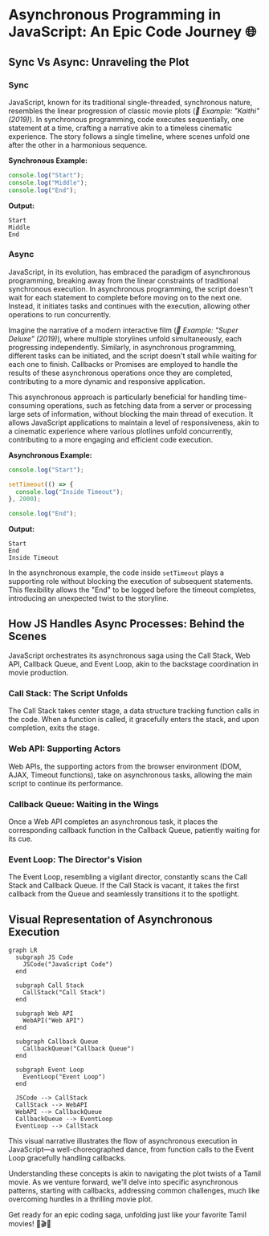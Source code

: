# Asynchronous Programming in JavaScript: An Epic Code Journey 🌐

## Sync Vs Async: Unraveling the Plot

### Sync
JavaScript, known for its traditional single-threaded, synchronous nature, resembles the linear progression of classic movie plots (*🎥 Example: "Kaithi" (2019)*). In synchronous programming, code executes sequentially, one statement at a time, crafting a narrative akin to a timeless cinematic experience. The story follows a single timeline, where scenes unfold one after the other in a harmonious sequence.

**Synchronous Example:**
```javascript
console.log("Start");
console.log("Middle");
console.log("End");
```

**Output:**
```
Start
Middle
End
```

### Async
JavaScript, in its evolution, has embraced the paradigm of asynchronous programming, breaking away from the linear constraints of traditional synchronous execution. In asynchronous programming, the script doesn't wait for each statement to complete before moving on to the next one. Instead, it initiates tasks and continues with the execution, allowing other operations to run concurrently.

Imagine the narrative of a modern interactive film (*🎥 Example: "Super Deluxe" (2019)*), where multiple storylines unfold simultaneously, each progressing independently. Similarly, in asynchronous programming, different tasks can be initiated, and the script doesn't stall while waiting for each one to finish. Callbacks or Promises are employed to handle the results of these asynchronous operations once they are completed, contributing to a more dynamic and responsive application.

This asynchronous approach is particularly beneficial for handling time-consuming operations, such as fetching data from a server or processing large sets of information, without blocking the main thread of execution. It allows JavaScript applications to maintain a level of responsiveness, akin to a cinematic experience where various plotlines unfold concurrently, contributing to a more engaging and efficient code execution.

**Asynchronous Example:**
```javascript
console.log("Start");

setTimeout(() => {
  console.log("Inside Timeout");
}, 2000);

console.log("End");
```

**Output:**
```
Start
End
Inside Timeout
```

In the asynchronous example, the code inside `setTimeout` plays a supporting role without blocking the execution of subsequent statements. This flexibility allows the "End" to be logged before the timeout completes, introducing an unexpected twist to the storyline.

## How JS Handles Async Processes: Behind the Scenes

JavaScript orchestrates its asynchronous saga using the Call Stack, Web API, Callback Queue, and Event Loop, akin to the backstage coordination in movie production.

### Call Stack: The Script Unfolds

The Call Stack takes center stage, a data structure tracking function calls in the code. When a function is called, it gracefully enters the stack, and upon completion, exits the stage.

### Web API: Supporting Actors

Web APIs, the supporting actors from the browser environment (DOM, AJAX, Timeout functions), take on asynchronous tasks, allowing the main script to continue its performance.

### Callback Queue: Waiting in the Wings

Once a Web API completes an asynchronous task, it places the corresponding callback function in the Callback Queue, patiently waiting for its cue.

### Event Loop: The Director's Vision

The Event Loop, resembling a vigilant director, constantly scans the Call Stack and Callback Queue. If the Call Stack is vacant, it takes the first callback from the Queue and seamlessly transitions it to the spotlight.

## Visual Representation of Asynchronous Execution

```mermaid
graph LR
  subgraph JS Code
    JSCode("JavaScript Code")
  end

  subgraph Call Stack
    CallStack("Call Stack")
  end

  subgraph Web API
    WebAPI("Web API")
  end

  subgraph Callback Queue
    CallbackQueue("Callback Queue")
  end

  subgraph Event Loop
    EventLoop("Event Loop")
  end

  JSCode --> CallStack
  CallStack --> WebAPI
  WebAPI --> CallbackQueue
  CallbackQueue --> EventLoop
  EventLoop --> CallStack
```

This visual narrative illustrates the flow of asynchronous execution in JavaScript—a well-choreographed dance, from function calls to the Event Loop gracefully handling callbacks.

Understanding these concepts is akin to navigating the plot twists of a Tamil movie. As we venture forward, we'll delve into specific asynchronous patterns, starting with callbacks, addressing common challenges, much like overcoming hurdles in a thrilling movie plot.

Get ready for an epic coding saga, unfolding just like your favorite Tamil movies! 🍿🎬🚀